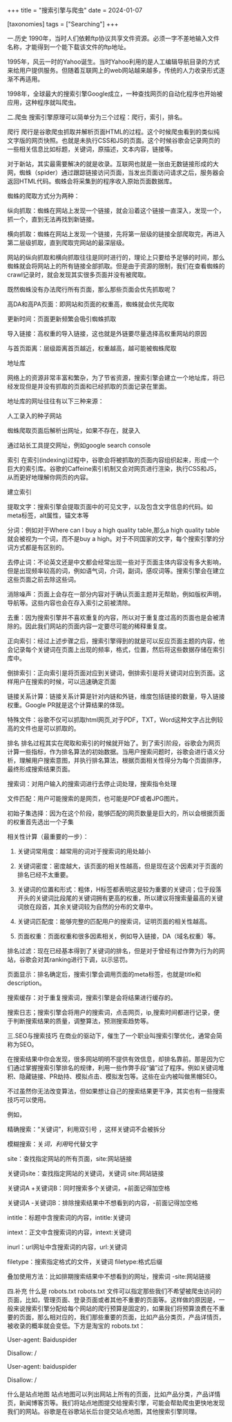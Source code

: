 +++
title = "搜索引擎与爬虫"
date = 2024-01-07

[taxonomies]
tags = ["Searching"]
+++

一.历史
1990年，当时人们依赖ftp协议共享文件资源。必须一字不差地输入文件名称，才能得到一个能下载该文件的ftp地址。

1995年，风云一时的Yahoo诞生。当时Yahoo利用的是人工编辑导航目录的方式来给用户提供服务。但随着互联网上的web网站越来越多，传统的人力收录形式逐渐不再适用。

1998年，全球最大的搜索引擎Google成立，一种查找网页的自动化程序也开始被应用，这种程序就叫爬虫。
<!-- more -->
二.爬虫
搜索引擎原理可以简单分为三个过程：爬行，索引，排名。

爬行
爬行是谷歌爬虫抓取并解析页面HTML的过程。这个时候爬虫看到的类似纯文字版的网页快照。也就是未执行CSS和JS的页面。这个时候谷歌会记录网页的一些相关信息比如标题，关键词，原描述，文本内容，链接等。

对于新站，其实最需要解决的就是收录。互联网也就是一张由无数链接形成的大网，蜘蛛（spider）通过跟踪链接访问页面，当发出页面访问请求之后，服务器会返回HTML代码。蜘蛛会将采集到的程序收入原始页面数据库。

蜘蛛的爬取方式分为两种：

纵向抓取：蜘蛛在网站上发现一个链接，就会沿着这个链接一直深入，发现一个，抓一个，直到无法再找到新链接。

横向抓取：蜘蛛在网站上发现一个链接，先将第一层级的链接全部爬取完，再进入第二层级抓取，直到爬取完网站的最深层级。

网站的纵向抓取和横向抓取往往是同时进行的，理论上只要给予足够的时间，那么蜘蛛就会将网站上的所有链接全部抓取。但是由于资源的限制，我们在查看蜘蛛的crawl记录时，就会发现其实很多页面并没有被爬取。

既然蜘蛛没有办法爬行所有页面，那么那些页面会优先抓取呢？

高DA和高PA页面：即网站和页面的权重高，蜘蛛就会优先爬取

更新时间：页面更新频繁会吸引蜘蛛抓取

导入链接：高权重的导入链接，这也就是外链要尽量选择高权重网站的原因

与首页距离：层级距离首页越近，权重越高，越可能被蜘蛛爬取

地址库

网络上的资源非常丰富和繁杂，为了节省资源，搜索引擎会建立一个地址库，将已经发现但是并没有抓取的页面和已经抓取的页面记录在里面。

地址库的网址往往有以下三种来源：

人工录入的种子网站

蜘蛛爬取页面后解析出网址，如果不存在，就录入

通过站长工具提交网址，例如google search console

索引
在索引(indexing)过程中，谷歌会将被抓取的页面内容组织起来，形成一个巨大的索引库。谷歌的Caffeine索引机制又会对网页进行渲染，执行CSS和JS，从而更好地理解你网页的内容。

建立索引

提取文字：搜索引擎会提取页面中的可见文字，以及包含文字信息的代码。如meta标签，alt属性，锚文本等

分词：例如对于Where can I buy a high quality table,那么a high quality table就会被视为一个词，而不是buy a high。对于不同国家的文字，每个搜索引擎的分词方式都是有区别的。

去停止词：不论英文还是中文都会经常出现一些对于页面主体内容没有多大影响，但是出现频率较高的词，例如语气词，介词，副词，感叹词等。搜索引擎会在建立这些页面之前去除这些词。

消除噪声：页面上会存在一部分内容对于确认页面主题并无帮助，例如版权声明，导航等。这些内容也会在存入索引之前被清除。

去重：因为搜索引擎并不喜欢重复的内容，所以对于重复度过高的页面也是会被清除的。因此我们网站的页面内容一定要尽可能的稀释重复度。

正向索引：经过上述步骤之后，搜索引擎得到的就是可以反应页面主题的内容，他会记录每个关键词在页面上出现的频率，格式，位置，然后将这些数据存储在索引库中。

倒排索引：正向索引是将页面对应到关键词，倒排索引是将关键词对应到页面。这样用户在搜索的时候，可以迅速确定页面

链接关系计算：链接关系计算是针对内链和外链，维度包括链接的数量，导入链接权重。Google PR就是这个计算结果的体现。

特殊文件：谷歌不仅可以抓取html网页,对于PDF，TXT，Word这种文字占比例较高的文件也是可以抓取的。

排名
排名过程其实在爬取和索引的时候就开始了。到了索引阶段，谷歌会为网页计算一些指标，作为排名算法的初始数据。当用户搜索问题时，谷歌会进行语义分析，理解用户搜索意图，并执行排名算法，根据页面相关性得分为每个页面排序，最终形成搜索结果页面。

搜索词：对用户输入的搜索词进行去停止词处理，搜索指令处理

文件匹配：用户可能搜索的是网页，也可能是PDF或者JPG图片。

初始子集选择：因为在这个阶段，能够匹配的网页数量是巨大的，所以会根据页面的权重首先选出一个子集

相关性计算（最重要的一步）：

1. 关键词常用度：越常用的词对于搜索词的用处越小

2. 关键词密度：密度越大，该页面的相关性越高，但是现在这个因素对于页面的排名已经不太重要。

3. 关键词的位置和形式：粗体，H标签都表明这是较为重要的关键词；位于段落开头的关键词比段尾的关键词拥有更高的权重，所以建议将搜索量最高的关键词放在段首，其余关键词较为自然的分布的文章中。

4. 关键词匹配度：能够完整的匹配用户的搜索词，证明页面的相关性越高。

5. 页面权重：页面权重和很多因素相关，例如导入链接，DA（域名权重）等。

排名过滤：现在已经基本得到了关键词的排名，但是对于曾经有过作弊为行为的网站，谷歌会对其ranking进行下调，以示惩罚。

页面显示：排名确定后，搜索引擎会调用页面的meta标签，也就是title和description。

搜索缓存：对于重复搜索词，搜索引擎是会将结果进行缓存的。

搜索日志；搜索引擎会将用户的搜索词，点击网页，ip,搜索时间都进行记录，便于判断搜索结果的质量，调整算法，预测搜索趋势等。

三.SEO与搜索技巧
在商业的驱动下，催生了一个职业叫搜索引擎优化，通常会简称为SEO。

在搜索结果中你会发现，很多网站明明不提供有效信息，却排名靠前。那是因为它们通过掌握搜索引擎排名的规律，利用一些作弊手段“骗”过了程序。例如关键词堆积、隐藏链接、PR劫持、模拟点击、模拟发包等。这些在业内被叫做黑帽SEO。

不过虽然你无法改变算法，但如果想让自己的搜索结果更干净，其实也有一些搜索技巧可以使用。

例如，

精确搜索：“关键词”，利用双引号 ，这样关键词不会被拆分

模糊搜索：关*词，利用*号代替文字

site：查找指定网站的所有页面，site:网站链接

关键词site：查找指定网站的关键词，关键词 site:网站链接

关键词A +关键词B：同时搜索多个关键词，+前面记得加空格

关键词A -关键词B：排除搜索结果中不想看到的内容，-前面记得加空格

intitle：标题中含搜索词的内容，intitle:关键词

intext：正文中含搜索词的内容，intext:关键词

inurl：url网址中含搜索词的内容，url:关键词

filetype：搜索指定格式的文件，关键词 filetype:格式后缀

叠加使用方法：比如排期搜索结果中不想看到的网址，搜索词 -site:网站链接

四.补充
什么是 robots.txt
robots.txt 文件可以指定那些我们不希望被爬虫访问的页面，比如，管理页面、登录页面或者其他不重要的页面等。这样做的原因是，一般来说搜索引擎分配给每个网站的爬行预算是固定的，如果我们将预算浪费在不重要的页面，那么相对应的，我们那些重要的页面，比如产品分类页，产品详情页，被收录的概率就会变低。下方是淘宝的 robots.txt：

User-agent: Baiduspider

Disallow: /

User-agent: baiduspider

Disallow: /

什么是站点地图
站点地图可以列出网站上所有的页面，比如产品分类，产品详情页，新闻博客页等。我们将站点地图提交给搜索引擎，可能会帮助爬虫更快地发现我们的网站。谷歌是在谷歌站长后台提交站点地图，其他搜索引擎同理。

